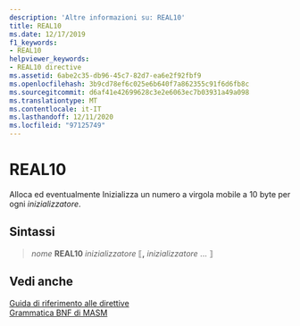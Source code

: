 ```yaml
---
description: 'Altre informazioni su: REAL10'
title: REAL10
ms.date: 12/17/2019
f1_keywords:
- REAL10
helpviewer_keywords:
- REAL10 directive
ms.assetid: 6abe2c35-db96-45c7-82d7-ea6e2f92fbf9
ms.openlocfilehash: 3b9cd78ef6c025e6b640f7a862355c91f6d6fb8c
ms.sourcegitcommit: d6af41e42699628c3e2e6063ec7b03931a49a098
ms.translationtype: MT
ms.contentlocale: it-IT
ms.lasthandoff: 12/11/2020
ms.locfileid: "97125749"
---
```

# <a name="real10"></a>REAL10

Alloca ed eventualmente Inizializza un numero a virgola mobile a 10 byte per ogni *inizializzatore*.

## <a name="syntax"></a>Sintassi

> *nome* **REAL10** *inizializzatore* ⟦__,__ *inizializzatore* ... ⟧

## <a name="see-also"></a>Vedi anche

[Guida di riferimento alle direttive](directives-reference.md)\
[Grammatica BNF di MASM](masm-bnf-grammar.md)
